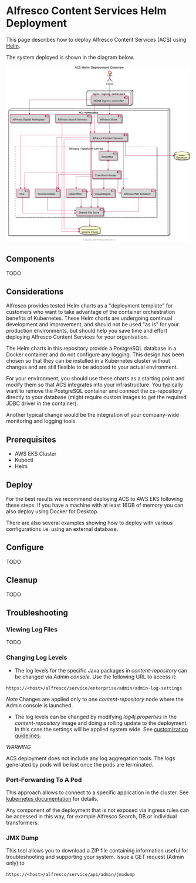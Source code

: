 # Alfresco Content Services Helm Deployment

This page describes how to deploy Alfresco Content Services (ACS) using [Helm](https://helm.sh).

The system deployed is shown in the diagram below.

![Helm Deployment Components](/docs/diagrams/helm-chart/helm-components.png)

## Components

TODO

## Considerations

Alfresco provides tested Helm charts as a "deployment template" for customers who want to take advantage of the container orchestration benefits of Kubernetes. These Helm charts are undergoing continual development and improvement, and should not be used "as is" for your production environments, but should help you save time and effort deploying Alfresco Content Services for your organisation.

The Helm charts in this repository provide a PostgreSQL database in a Docker container and do not configure any logging. This design has been chosen so that they can be installed in a Kubernetes cluster without changes and are still flexible to be adopted to your actual environment. 

For your environment, you should use these charts as a starting point and modify them so that ACS integrates into your infrastructure. You typically want to remove the PostgreSQL container and connect the cs-repository directly to your database (might require custom images to get the required JDBC driver in the container).

Another typical change would be the integration of your company-wide monitoring and logging tools.

## Prerequisites

* AWS EKS Cluster
* Kubectl 
* Helm

## Deploy

For the best results we recommend deploying ACS to AWS EKS following these steps. If you have a machine with at least 16GB of memory you can also deploy using Docker for Desktop.

There are also several examples showing how to deploy with various configurations i.e. using an external database.

## Configure

TODO

## Cleanup

TODO

## Troubleshooting

### Viewing Log Files

TODO

### Changing Log Levels

* The log levels for the specific Java packages in _content-repository_ can be changed via _Admin console_. Use the following URL to access it:
```
https://<host>/alfresco/service/enterprise/admin/admin-log-settings
```
*Note* Changes are applied only to one _content-repository_ node where the Admin console is launched.

* The log levels can be changed by modifying _log4j.properties_ in the _content-repository_ image and doing a rolling update to the deployment. In this case the settings will be applied system wide. See [customization guidelines](customising-deployment.md#k8s-deployment-customization-guidelines).

*WARNING*
 
ACS deployment does not include any log aggregation tools. The logs generated by pods will be lost once the pods are terminated.

### Port-Forwarding To A Pod

This approach allows to connect to a specific application in the cluster.
See [kubernetes documentation](https://kubernetes.io/docs/tasks/access-application-cluster/port-forward-access-application-cluster) for details.

Any component of the deployment that is not exposed via ingress rules can be accessed in this way, for example Alfresco Search, DB or individual transformers.

### JMX Dump

This tool allows you to download a ZIP file containing information useful for troubleshooting and supporting your system. Issue a GET request (Admin only) to 
```
https://<host>/alfresco/service/api/admin/jmxdump
```